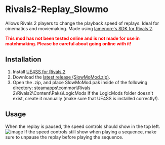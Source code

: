 # Rivals2-Replay_Slowmo
 Allows Rivals 2 players to change the playback speed of replays. Ideal for cinematics and moviemaking.
 Made using [lamenore's SDK for Rivals 2](https://github.com/lamenore/Rivals2ModdingKit).

<span style="color:red">**This mod has not been tested online and is not made for use in matchmaking. Please be careful about going online with it!**</span>

## Installation

1. Install [UE4SS for Rivals 2](https://gamebanana.com/tools/18505)
2. Download the [latest release (SlowMoMod.zip)](https://github.com/cellarghost/Rivals2-Replay_Slowmo/releases).
3. Open the .zip, and place SlowMoMod.pak inside of the following directory:
steamapps\common\Rivals 2\Rivals2\Content\Paks\LogicMods
If the LogicMods folder doesn't exist, create it manually (make sure that UE4SS is installed correctly!).

## Usage
When the replay is paused, the speed controls should show in the top left.
![image](https://github.com/user-attachments/assets/5a0ddef8-a617-4c86-8ce9-2714f306a6e3)
If the speed controls still show when playing a sequence, make sure to unpause the replay before playing the sequence.
